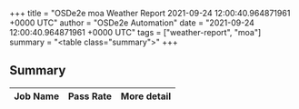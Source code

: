 +++
title = "OSDe2e moa Weather Report 2021-09-24 12:00:40.964871961 +0000 UTC"
author = "OSDe2e Automation"
date = "2021-09-24 12:00:40.964871961 +0000 UTC"
tags = ["weather-report", "moa"]
summary = "<table class=\"summary\"></table>"
+++
## Summary

| Job Name | Pass Rate | More detail |
|----------|-----------|-------------|




